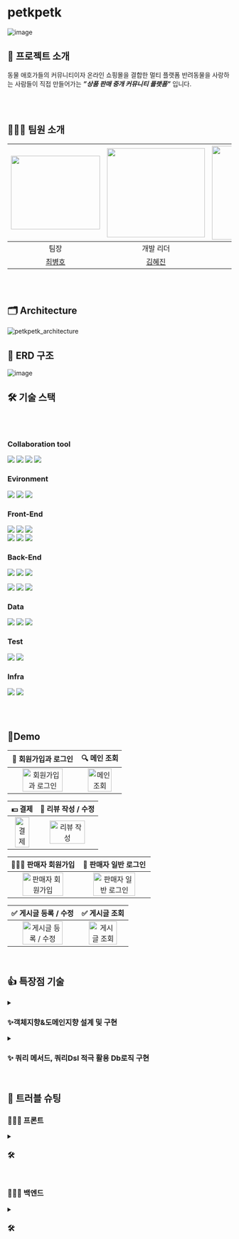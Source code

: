 # petkpetk

![image](https://github.com/10geukbok/petkpetk/assets/110523580/0655560e-a42d-47a7-9c98-2b4d0a9a6dff)

## 📎 프로젝트 소개
동물 애호가들의 커뮤니티이자	온라인 쇼핑몰을 결합한 멀티 플랫폼
반려동물을 사랑하는 사람들이 직접 만들어가는 ***”상품 판매 중개 커뮤니티 플랫폼”*** 입니다.


<br><br>
## 🧑‍🤝‍🧑 팀원 소개
| <img src = https://github.com/10geukbok/petkpetk/assets/110523580/10f82cea-b54b-412f-b3b0-8539b7c89498 width="200" height="165"> | <img src = https://github.com/10geukbok/petkpetk/assets/110523580/a3df8755-1820-4b9c-bf61-f12e3d51ac5e width="220" height="200"> | <img src = https://github.com/10geukbok/petkpetk/assets/110523580/f1012a67-2f37-4416-b518-4cce563c7eba width="230" height="210"> |  
|:------------------------------------------------------------------------------------------------------------------------------------------:|:-----------------------------------------------------------------------------------------------------------------------------------------:|:------------------------------------------------------------------------------------------------------------------------------------------:|
|                                                                 팀장                                                                 |                                                                 개발 리더                                                                 |                                                                  디자인 리더                                                                  |
|                                                     [최병호](https://github.com/renechoi)                                                     |                                                   [김혜진](https://github.com/hyejin0662)                                                    |                                                    [강예은](https://github.com/KangCuty)                                                     |

<br><br>

## 🗂️ Architecture
![petkpetk_architecture](https://github.com/10geukbok/petkpetk/assets/110523580/4e7fda6f-8582-415f-8fed-a2b6d938edc2)

## 💾 ERD 구조
![image](https://github.com/10geukbok/petkpetk/assets/110523580/32983907-7282-4bb8-8b58-83c3b123dfed)


## 🛠️ 기술 스택

<br><br>

### Collaboration tool
<img src="https://img.shields.io/badge/Git-F05032?style=for-the-badge&logo=Git&logoColor=white"> <img src="https://img.shields.io/badge/notion-000000?style=for-the-badge&logo=notion&logoColor=white">
<img src="https://img.shields.io/badge/slack-4A154B?style=for-the-badge&logo=slack&logoColor=white">
<img src="https://img.shields.io/badge/GitHub-4A154B?style=for-the-badge&logo=GitHub&logoColor=white">
<br>

### Evironment
<img src="https://img.shields.io/badge/gradle-02303A?style=for-the-badge&logo=gradle&logoColor=white"> <img src="https://img.shields.io/badge/intellijidea-000000?style=for-the-badge&logo=intellijidea&logoColor=white"> <img src="https://img.shields.io/badge/visualstudiocode-007ACC?style=for-the-badge&logo=visualstudiocode&logoColor=white">
<br>


### Front-End
<img src="https://img.shields.io/badge/bootstrap-7952B3?style=for-the-badge&logo=bootstrap&logoColor=white"> <img src="https://img.shields.io/badge/thymeleaf-005F0F?style=for-the-badge&logo=thymeleaf&logoColor=white"> <img src="https://img.shields.io/badge/jquery-0769AD?style=for-the-badge&logo=jquery&logoColor=white"> 
<br>
<img src="https://img.shields.io/badge/html5-E34F26?style=for-the-badge&logo=html5&logoColor=white"> <img src="https://img.shields.io/badge/css-1572B6?style=for-the-badge&logo=css3&logoColor=white"> <img src="https://img.shields.io/badge/javascript-F7DF1E?style=for-the-badge&logo=javascript&logoColor=black">
<br>

### Back-End
<img src="https://img.shields.io/badge/java-007396?style=for-the-badge&logo=java&logoColor=white"> <img src="https://img.shields.io/badge/spring-6DB33F?style=for-the-badge&logo=spring&logoColor=white"> <img src="https://img.shields.io/badge/Spring boot-6DB33F?style=for-the-badge&logo=Spring boot&logoColor=black"> 
<br>

<img src="https://img.shields.io/badge/Spring Security-6DB33F?style=for-the-badge&logo=Spring Security&logoColor=black"> <img src="https://img.shields.io/badge/OAUTH2-EC1C24?style=for-the-badge&logo=Authy&logoColor=white"> <img src="https://img.shields.io/badge/redis-DC382D?style=for-the-badge&logo=redis&logoColor=white"> 
<br>







### Data
<img src="https://img.shields.io/badge/mysql-4479A1?style=for-the-badge&logo=mysql&logoColor=white"> <img src="https://img.shields.io/badge/Spring JPA-6DB33F?style=for-the-badge&logo=Spring JPA&logoColor=white"> <img src="https://img.shields.io/badge/querydsl-2599ED?style=for-the-badge&logo=querydsl&logoColor=white">
<br>

### Test
<img src="https://img.shields.io/badge/JUnit5-25A162?style=for-the-badge&logo=JUnit5&logoColor=white"> <img src="https://img.shields.io/badge/Mockito-008D62?style=for-the-badge&logo=Mockito&logoColor=white">
<br>

### Infra
 <img src="https://img.shields.io/badge/amazonaws-232F3E?style=for-the-badge&logo=amazonaws&logoColor=white"> <img src="https://img.shields.io/badge/GitHub Actions-2088FF?style=for-the-badge&logo=GitHub Actions&logoColor=white"></a> 


<br><br>

## 📱Demo
|                   🚀 회원가입과 로그인                  |                   🔍 메인 조회                  | 
| :----------------------------------------------------------: | :----------------------------------------------------------: | 
| <img src="" alt="회원가입과 로그인" width=80%> | <img src="" alt="메인 조회" width=80%> | 

|                   💵 결제              |                   📝 리뷰 작성 / 수정                | 
| :----------------------------------------------------------: | :----------------------------------------------------------: | 
| <img src="" alt="결제" width=80%> | <img src="" alt="리뷰 작성" width=80%> | 

|                   🧑🏻‍💻 판매자 회원가입                |                   🚀 판매자 일반 로그인                  | 
| :----------------------------------------------------------: | :----------------------------------------------------------: | 
| <img src="" alt="판매자 회원가입" width=80%> | <img src="" alt="판매자 일반 로그인" width=80%> | 


|                   ✅ 게시글 등록 / 수정                  |                  ✅ 게시글 조회                 | 
| :----------------------------------------------------------: | :----------------------------------------------------------: | 
| <img src="" alt="게시글 등록 / 수정" width=80%> | <img src="" alt="게시글 조회" width=80%> | 

<br/>


## 👍 특장점 기술 
<details>
<summary>
<h3>✨객체지향&도메인지향 설계 및 구현 </h3>
</summary>
<div markdown="1">

<!-- - 가독성 강화: 컴퓨터만 이해하는 코드가 아닌 사람도 쉽게 읽을 수 이는 코드 작성
    - 협업 지향
- 유지 보수성 용이: 수정이 필요한 부분을 빠르게 찾아 신속한 리팩토링 
    - 비즈니스 대응력 향상 
- 재사용성 강화: 겹치는 코드를 공동으로 사용해 불필요한 중복 방지
    - 개발 생산성 증가
- 테스트 용이: 스프링의 DI 원칙과 융합하여 쉬운 테스트 가능 
    - 코드의 안정성 증가 -->

    
    

- 하나의 메서드가 하나의 기능에 충실하도록 구현 (SRP)
    ![image](https://github.com/10geukbok/petkpetk/assets/110523580/bd58b4c9-88ca-42cd-839c-27c838dbd4ae)
    
- 객체 스스로 처리할 수 있는 부분에 대한 책임 부여 (캡슐화)
    ![image](https://github.com/10geukbok/petkpetk/assets/110523580/1f55aeba-cb9e-477d-9a53-19ba568a3315)
    
- 함수형 인터페이스와 람다식을 이용한 책임과 역할 분리 (OCP, ISP)
    ![image](https://github.com/10geukbok/petkpetk/assets/110523580/1ba2ac0c-d4c5-4144-adef-5fc07c8f6677)
    
- 스트림 API 적극 이용, if분기문과 for반복문 지양
    ![image](https://github.com/10geukbok/petkpetk/assets/110523580/238850c1-154b-459d-93fe-3a791b603ce0)



</div>
</details>
  
<details>
<summary>
<h3>✨ 쿼리 메서드, 쿼리Dsl 적극 활용 Db로직 구현 </h3>
</summary>
<div markdown="1">
    
  - 쿼리 메서드를 활용한 가독성 좋고 유연한 쿼리 작성
![image](https://github.com/10geukbok/petkpetk/assets/110523580/129f7603-b873-4981-b876-5a542387e9e0)

  - 쿼리 Dsl 활용한 동적 쿼리 작성 및 쿼리 최적화 
![image](https://github.com/10geukbok/petkpetk/assets/110523580/7b56a05b-d326-44f2-9d1e-b892e80804fb)
![image](https://github.com/10geukbok/petkpetk/assets/110523580/84dd7baa-fb03-4c1b-a329-4415e3ee205e)

</div>
</details>

<!-- <details>
<summary>
<h3>✨ </h3>
</summary>
<div markdown="2">
  
  - 
</div>
</details> -->
  
<br/>

## 🚀 트러블 슈팅

### 🧑🏻‍💻 프론트
<details>
<summary>
<h3>🛠 </h3>
</summary>
<div markdown="5">

- **Problem**
    - 
- **Reason**
  - 
- **To Solve**
  - 
  -
    - 
</div>
</details>
<br>

### 🧑🏻‍💻 백엔드
<details>
<summary>
<h3>🛠 </h3>
</summary>
<div markdown="5">

- **Problem**
    - 
- **Reason**
  - 
- **To Solve**
  - 
  -
    - 
</div>
</details>
<br>

<br><br>
  


